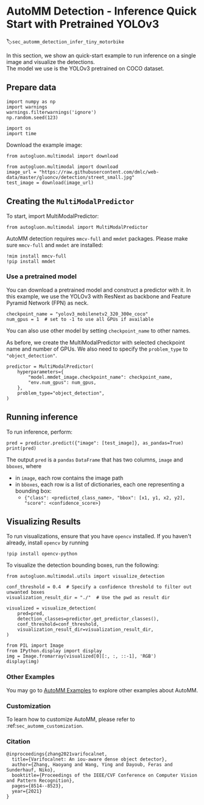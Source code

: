 # AutoMM Detection - Inference Quick Start with Pretrained YOLOv3
:label:`sec_automm_detection_infer_tiny_motorbike`

In this section, we show an quick-start example to run inference on a single image and visualize the detections.  
The model we use is the YOLOv3 pretrained on COCO dataset.

## Prepare data
```{.python .input}
import numpy as np
import warnings
warnings.filterwarnings('ignore')
np.random.seed(123)

import os
import time
```

Download the example image:
```{.python .input}
from autogluon.multimodal import download
```
```{.python .input}
from autogluon.multimodal import download
image_url = "https://raw.githubusercontent.com/dmlc/web-data/master/gluoncv/detection/street_small.jpg"
test_image = download(image_url)
```

## Creating the `MultiModalPredictor`
To start, import MultiModalPredictor:
```{.python .input}
from autogluon.multimodal import MultiModalPredictor
```

AutoMM detection requires `mmcv-full` and `mmdet` packages. Please make sure `mmcv-full` and `mmdet` are installed:
```{.python .input}
!mim install mmcv-full
!pip install mmdet
```

### Use a pretrained model
You can download a pretrained model and construct a predictor with it. 
In this example, we use the YOLOv3 with ResNext as backbone and Feature Pyramid Network (FPN) as neck.

```{.python .input}
checkpoint_name = "yolov3_mobilenetv2_320_300e_coco"
num_gpus = 1  # set to -1 to use all GPUs if available
```
You can also use other model by setting `checkpoint_name` to other names.

As before, we create the MultiModalPredictor with selected checkpoint name and number of GPUs.
We also need to specify the `problem_type` to `"object_detection"`.

```{.python .input}
predictor = MultiModalPredictor(
    hyperparameters={
        "model.mmdet_image.checkpoint_name": checkpoint_name,
        "env.num_gpus": num_gpus,
    },
    problem_type="object_detection",
)
```

## Running inference
To run inference, perform:

```{.python .input}
pred = predictor.predict({"image": [test_image]}, as_pandas=True)
print(pred)
```

The output `pred` is a `pandas` `DataFrame` that has two columns, `image` and `bboxes`, where
- in `image`, each row contains the image path
- in `bboxes`, each row is a list of dictionaries, each one representing a bounding box: 
  - `{"class": <predicted_class_name>, "bbox": [x1, y1, x2, y2], "score": <confidence_score>}`


## Visualizing Results
To run visualizations, ensure that you have `opencv` installed. If you haven't already, install `opencv` by running 
```{.python .input}
!pip install opencv-python
```

To visualize the detection bounding boxes, run the following:
```{.python .input}
from autogluon.multimodal.utils import visualize_detection

conf_threshold = 0.4  # Specify a confidence threshold to filter out unwanted boxes
visualization_result_dir = "./"  # Use the pwd as result dir

visualized = visualize_detection(
    pred=pred,
    detection_classes=predictor.get_predictor_classes(),
    conf_threshold=conf_threshold,
    visualization_result_dir=visualization_result_dir,
)

from PIL import Image
from IPython.display import display
img = Image.fromarray(visualized[0][:, :, ::-1], 'RGB')
display(img)
```

### Other Examples

You may go to [AutoMM Examples](https://github.com/awslabs/autogluon/tree/master/examples/automm) to explore other examples about AutoMM.

### Customization
To learn how to customize AutoMM, please refer to :ref:`sec_automm_customization`.

### Citation
```
@inproceedings{zhang2021varifocalnet,
  title={Varifocalnet: An iou-aware dense object detector},
  author={Zhang, Haoyang and Wang, Ying and Dayoub, Feras and Sunderhauf, Niko},
  booktitle={Proceedings of the IEEE/CVF Conference on Computer Vision and Pattern Recognition},
  pages={8514--8523},
  year={2021}
}
```